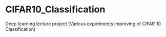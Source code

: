 # CIFAR10_Classification
Deep learning lecture project (Various experiments improving of CIFAR 10 Classification)
